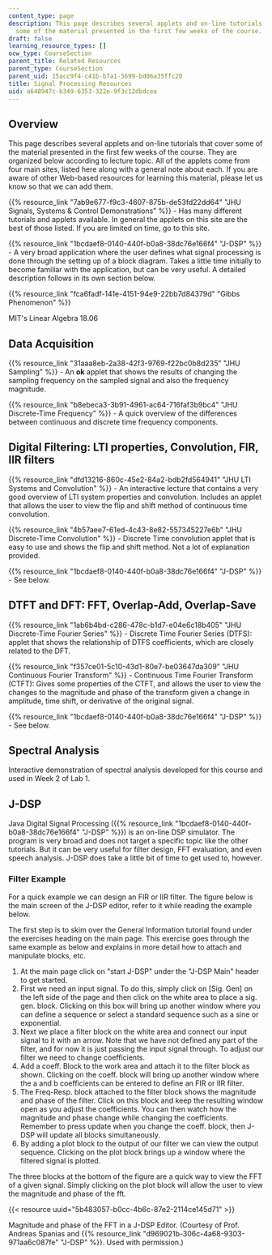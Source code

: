 ```yaml
---
content_type: page
description: This page describes several applets and on-line tutorials that cover
  some of the material presented in the first few weeks of the course.
draft: false
learning_resource_types: []
ocw_type: CourseSection
parent_title: Related Resources
parent_type: CourseSection
parent_uid: 15acc9f4-c41b-b7a1-5699-bd06a35ffc20
title: Signal Processing Resources
uid: a648947c-b349-6353-322e-9f3c12dbdcea
---
```

## Overview

This page describes several applets and on-line tutorials that cover some of the material presented in the first few weeks of the course. They are organized below according to lecture topic. All of the applets come from four main sites, listed here along with a general note about each. If you are aware of other Web-based resources for learning this material, please let us know so that we can add them.

{{% resource_link "7ab9e677-f9c3-4607-875b-de53fd22dd64" "JHU Signals, Systems & Control Demonstrations" %}} - Has many different tutorials and applets available. In general the applets on this site are the best of those listed. If you are limited on time, go to this site.

{{% resource_link "1bcdaef8-0140-440f-b0a8-38dc76e166f4" "J-DSP" %}} - A very broad application where the user defines what signal processing is done through the setting up of a block diagram. Takes a little time initially to become familiar with the application, but can be very useful. A detailed description follows in its own section below.

{{% resource_link "fca6fadf-141e-4151-94e9-22bb7d84379d" "Gibbs Phenomenon" %}}

MIT's Linear Algebra 18.06

## Data Acquisition

{{% resource_link "31aaa8eb-2a38-42f3-9769-f22bc0b8d235" "JHU Sampling" %}} - An **ok** applet that shows the results of changing the sampling frequency on the sampled signal and also the frequency magnitude.

{{% resource_link "b8ebeca3-3b91-4961-ac64-716faf3b9bc4" "JHU Discrete-Time Frequency" %}} - A quick overview of the differences between continuous and discrete time frequency components.

## Digital Filtering: LTI properties, Convolution, FIR, IIR filters

{{% resource_link "dfd13216-860c-45e2-84a2-bdb2fd564941" "JHU LTI Systems and Convolution" %}} - An interactive lecture that contains a very good overview of LTI system properties and convolution. Includes an applet that allows the user to view the flip and shift method of continuous time convolution.

{{% resource_link "4b57aee7-61ed-4c43-8e82-557345227e6b" "JHU Discrete-Time Convolution" %}} - Discrete Time convolution applet that is easy to use and shows the flip and shift method. Not a lot of explanation provided.

{{% resource_link "1bcdaef8-0140-440f-b0a8-38dc76e166f4" "J-DSP" %}} - See below.

## DTFT and DFT: FFT, Overlap-Add, Overlap-Save

{{% resource_link "1ab6b4bd-c286-478c-b1d7-e04e6c18b405" "JHU Discrete-Time Fourier Series" %}} - Discrete Time Fourier Series (DTFS): applet that shows the relationship of DTFS coefficients, which are closely related to the DFT.

{{% resource_link "f357ce01-5c10-43d1-80e7-be03647da309" "JHU Continuous Fourier Transform" %}} - Continuous Time Fourier Transform (CTFT): Gives some properties of the CTFT, and allows the user to view the changes to the magnitude and phase of the transform given a change in amplitude, time shift, or derivative of the original signal.

{{% resource_link "1bcdaef8-0140-440f-b0a8-38dc76e166f4" "J-DSP" %}} - See below.

## Spectral Analysis

Interactive demonstration of spectral analysis developed for this course and used in Week 2 of Lab 1.

## J-DSP

Java Digital Signal Processing ({{% resource_link "1bcdaef8-0140-440f-b0a8-38dc76e166f4" "J-DSP" %}}) is an on-line DSP simulator. The program is very broad and does not target a specific topic like the other tutorials. But it can be very useful for filter design, FFT evaluation, and even speech analysis. J-DSP does take a little bit of time to get used to, however.

### Filter Example

For a quick example we can design an FIR or IIR filter. The figure below is the main screen of the J-DSP editor, refer to it while reading the example below.

The first step is to skim over the General Information tutorial found under the exercises heading on the main page. This exercise goes through the same example as below and explains in more detail how to attach and manipulate blocks, etc.

1. At the main page click on "start J-DSP" under the "J-DSP Main" header to get started.
2. First we need an input signal. To do this, simply click on \[Sig. Gen\] on the left side of the page and then click on the white area to place a sig. gen. block. Clicking on this box will bring up another window where you can define a sequence or select a standard sequence such as a sine or exponential.
3. Next we place a filter block on the white area and connect our input signal to it with an arrow. Note that we have not defined any part of the filter, and for now it is just passing the input signal through. To adjust our filter we need to change coefficients.
4. Add a coeff. Block to the work area and attach it to the filter block as shown. Clicking on the coeff. block will bring up another window where the a and b coefficients can be entered to define an FIR or IIR filter.
5. The Freq-Resp. block attached to the filter block shows the magnitude and phase of the filter. Click on this block and keep the resulting window open as you adjust the coefficients. You can then watch how the magnitude and phase change while changing the coefficients. Remember to press update when you change the coeff. block, then J-DSP will update all blocks simultaneously.
6. By adding a plot block to the output of our filter we can view the output sequence. Clicking on the plot block brings up a window where the filtered signal is plotted.

The three blocks at the bottom of the figure are a quick way to view the FFT of a given signal. Simply clicking on the plot block will allow the user to view the magnitude and phase of the fft.

{{< resource uuid="5b483057-b0cc-4b6c-87e2-2114ce145d71" >}}

Magnitude and phase of the FFT in a J-DSP Editor. (Courtesy of Prof. Andreas Spanias and {{% resource_link "d969021b-306c-4a68-9303-971aa6c087fe" "J-DSP" %}}. Used with permission.)